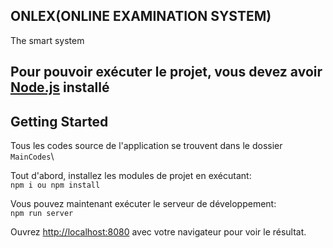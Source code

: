 ## ONLEX(ONLINE EXAMINATION SYSTEM)
The smart system
## Pour pouvoir exécuter le projet, vous devez avoir [Node.js](https://nodejs.org/en/download/) installé

## Getting Started

Tous les codes source de l'application se trouvent dans le dossier `MainCodes`\

Tout d'abord, installez les modules de projet en exécutant:\
`npm i ou npm install`

Vous pouvez maintenant exécuter le serveur de développement:\
`npm run server`

Ouvrez [http://localhost:8080](http://localhost:8080) avec votre navigateur pour voir le résultat.

